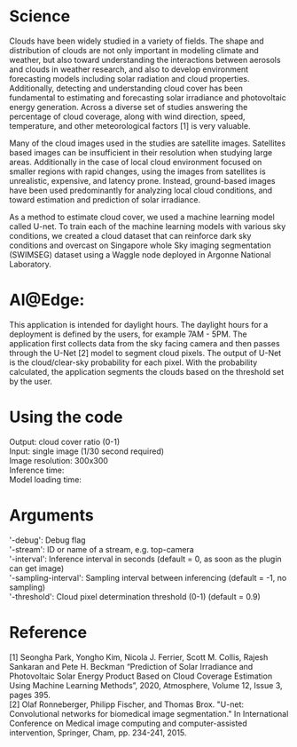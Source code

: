 # Science
Clouds have been widely studied in a variety of fields. The shape and distribution of clouds are not only important in modeling climate and weather, but also toward understanding the interactions between aerosols and clouds in weather research, and also to develop environment forecasting models including solar radiation and cloud properties. Additionally, detecting and understanding cloud cover has been fundamental to estimating and forecasting solar irradiance and photovoltaic energy generation. Across a diverse set of studies answering the percentage of cloud coverage, along with wind direction, speed, temperature, and other meteorological factors [1] is very valuable.

Many of the cloud images used in the studies are satellite images. Satellites based images can be insufficient in their resolution when studying large areas. Additionally in the case of local cloud environment focused on smaller regions with rapid changes, using the images from satellites is unrealistic, expensive, and latency prone. Instead, ground-based images have been used predominantly for analyzing local cloud conditions, and toward estimation and prediction of solar irradiance.

As a method to estimate cloud cover, we used a machine learning model called U-net. To train each of the machine learning models with various sky conditions, we created a cloud dataset that can reinforce dark sky conditions and overcast on Singapore whole Sky imaging segmentation (SWIMSEG) dataset using a Waggle node deployed in Argonne National Laboratory.

# AI@Edge:
This application is intended for daylight hours. The daylight hours for a deployment is defined by the users, for example 7AM - 5PM. The application first collects data from the sky facing camera and then passes through the U-Net [2] model to segment cloud pixels. The output of U-Net is the cloud/clear-sky probability for each pixel. With the probability calculated, the application segments the clouds based on the threshold set by the user.

# Using the code
Output: cloud cover ratio (0-1)  
Input: single image (1/30 second required)  
Image resolution: 300x300  
Inference time:  
Model loading time:  

# Arguments
   '-debug': Debug flag  
   '-stream': ID or name of a stream, e.g. top-camera  
   '-interval': Inference interval in seconds (default = 0, as soon as the plugin can get image)  
   '-sampling-interval': Sampling interval between inferencing (default = -1, no sampling)  
   '-threshold': Cloud pixel determination threshold (0-1) (default = 0.9)  

# Reference
[1] Seongha Park, Yongho Kim, Nicola J. Ferrier, Scott M. Collis, Rajesh Sankaran and Pete H. Beckman “Prediction of Solar Irradiance and Photovoltaic Solar Energy Product Based on Cloud Coverage Estimation Using Machine Learning Methods”, 2020, Atmosphere, Volume 12, Issue 3, pages 395.  
[2] Olaf Ronneberger, Philipp Fischer, and Thomas Brox. "U-net: Convolutional networks for biomedical image segmentation." In International Conference on Medical image computing and computer-assisted intervention, Springer, Cham, pp. 234-241, 2015.
